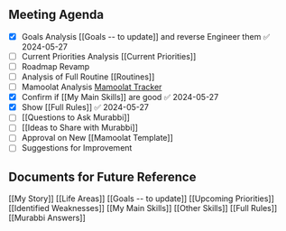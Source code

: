 ## Meeting Agenda

- [x] Goals Analysis [[Goals -- to update]] and reverse Engineer them ✅ 2024-05-27
- [ ] Current Priorities Analysis [[Current Priorities]]
- [ ] Roadmap Revamp
- [ ] Analysis of Full Routine [[Routines]]
- [ ] Mamoolat Analysis [Mamoolat Tracker](https://www.notion.so/1d9309c296ee4b2d9c1c70f5555b6d32?pvs=21)
- [x] Confirm if [[My Main Skills]] are good ✅ 2024-05-27
- [x] Show [[Full Rules]] ✅ 2024-05-27
- [ ] [[Questions to Ask Murabbi]]
- [ ] [[Ideas to Share with Murabbi]]
- [ ] Approval on New [[Mamoolat Template]]
- [ ] Suggestions for Improvement

## Documents for Future Reference
[[My Story]]
[[Life Areas]]
[[Goals -- to update]]
[[Upcoming Priorities]]
[[Identified Weaknesses]]
[[My Main Skills]]
[[Other Skills]]
[[Full Rules]]
[[Murabbi Answers]]